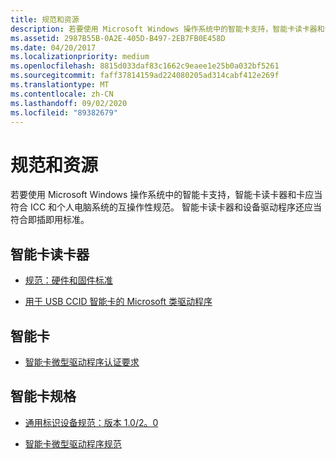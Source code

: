 ```yaml
---
title: 规范和资源
description: 若要使用 Microsoft Windows 操作系统中的智能卡支持，智能卡读卡器和卡应当符合 ICC 和个人电脑系统的互操作性规范。
ms.assetid: 2987B55B-0A2E-405D-B497-2EB7FB0E458D
ms.date: 04/20/2017
ms.localizationpriority: medium
ms.openlocfilehash: 8815d033daf83c1662c9eaee1e25b0a032bf5261
ms.sourcegitcommit: faff37814159ad224080205ad314cabf412e269f
ms.translationtype: MT
ms.contentlocale: zh-CN
ms.lasthandoff: 09/02/2020
ms.locfileid: "89382679"
---
```

# <a name="specifications-and-resources"></a>规范和资源


若要使用 Microsoft Windows 操作系统中的智能卡支持，智能卡读卡器和卡应当符合 ICC 和个人电脑系统的互操作性规范。 智能卡读卡器和设备驱动程序还应当符合即插即用标准。

## <a name="span-idsmart_card_readerspanspan-idsmart_card_readerspanspan-idsmart_card_readerspansmart-card-reader"></a><span id="Smart_Card_Reader"></span><span id="smart_card_reader"></span><span id="SMART_CARD_READER"></span>智能卡读卡器


-   [规范：硬件和固件标准](/previous-versions/windows/hardware/download/dn550976(v=vs.85))

-   [用于 USB CCID 智能卡的 Microsoft 类驱动程序](/previous-versions/windows/hardware/design/dn653571(v=vs.85))

## <a name="span-idsmart_cardspanspan-idsmart_cardspanspan-idsmart_cardspansmart-card"></a><span id="Smart_Card"></span><span id="smart_card"></span><span id="SMART_CARD"></span>智能卡


-   [智能卡微型驱动程序认证要求](/previous-versions/windows/hardware/design/dn653312(v=vs.85))

## <a name="span-idsmart_card_specificationsspanspan-idsmart_card_specificationsspanspan-idsmart_card_specificationsspansmart-card-specifications"></a><span id="Smart_Card_Specifications"></span><span id="smart_card_specifications"></span><span id="SMART_CARD_SPECIFICATIONS"></span>智能卡规格


-   [通用标识设备规范：版本 1.0/2。0](/previous-versions/windows/hardware/design/dn642100(v=vs.85))

-   [智能卡微型驱动程序规范](/previous-versions/windows/hardware/design/dn631754(v=vs.85))

 

